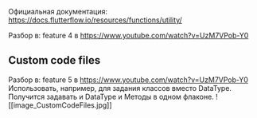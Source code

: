 Официальная документация: https://docs.flutterflow.io/resources/functions/utility/

Разбор в:  feature 4 в https://www.youtube.com/watch?v=UzM7VPob-Y0

## Custom code files
Разбор в:  feature 5 в https://www.youtube.com/watch?v=UzM7VPob-Y0
Использовать, например, для задания классов вместо DataType.
Получится задавать и DataType и Методы в одном флаконе.
![[image_CustomCodeFiles.jpg]]